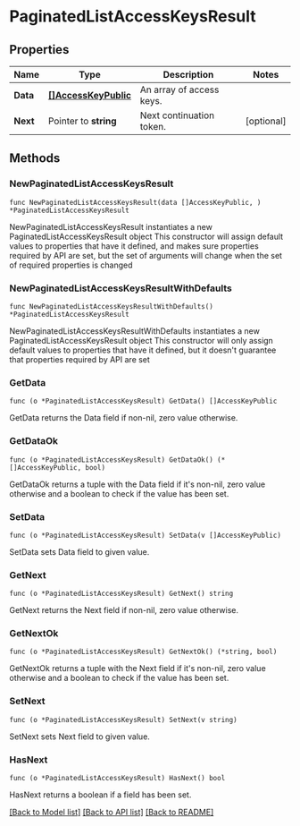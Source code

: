 # PaginatedListAccessKeysResult

## Properties

Name | Type | Description | Notes
------------ | ------------- | ------------- | -------------
**Data** | [**[]AccessKeyPublic**](AccessKeyPublic.md) | An array of access keys. | 
**Next** | Pointer to **string** | Next continuation token. | [optional] 

## Methods

### NewPaginatedListAccessKeysResult

`func NewPaginatedListAccessKeysResult(data []AccessKeyPublic, ) *PaginatedListAccessKeysResult`

NewPaginatedListAccessKeysResult instantiates a new PaginatedListAccessKeysResult object
This constructor will assign default values to properties that have it defined,
and makes sure properties required by API are set, but the set of arguments
will change when the set of required properties is changed

### NewPaginatedListAccessKeysResultWithDefaults

`func NewPaginatedListAccessKeysResultWithDefaults() *PaginatedListAccessKeysResult`

NewPaginatedListAccessKeysResultWithDefaults instantiates a new PaginatedListAccessKeysResult object
This constructor will only assign default values to properties that have it defined,
but it doesn't guarantee that properties required by API are set

### GetData

`func (o *PaginatedListAccessKeysResult) GetData() []AccessKeyPublic`

GetData returns the Data field if non-nil, zero value otherwise.

### GetDataOk

`func (o *PaginatedListAccessKeysResult) GetDataOk() (*[]AccessKeyPublic, bool)`

GetDataOk returns a tuple with the Data field if it's non-nil, zero value otherwise
and a boolean to check if the value has been set.

### SetData

`func (o *PaginatedListAccessKeysResult) SetData(v []AccessKeyPublic)`

SetData sets Data field to given value.


### GetNext

`func (o *PaginatedListAccessKeysResult) GetNext() string`

GetNext returns the Next field if non-nil, zero value otherwise.

### GetNextOk

`func (o *PaginatedListAccessKeysResult) GetNextOk() (*string, bool)`

GetNextOk returns a tuple with the Next field if it's non-nil, zero value otherwise
and a boolean to check if the value has been set.

### SetNext

`func (o *PaginatedListAccessKeysResult) SetNext(v string)`

SetNext sets Next field to given value.

### HasNext

`func (o *PaginatedListAccessKeysResult) HasNext() bool`

HasNext returns a boolean if a field has been set.


[[Back to Model list]](../README.md#documentation-for-models) [[Back to API list]](../README.md#documentation-for-api-endpoints) [[Back to README]](../README.md)


